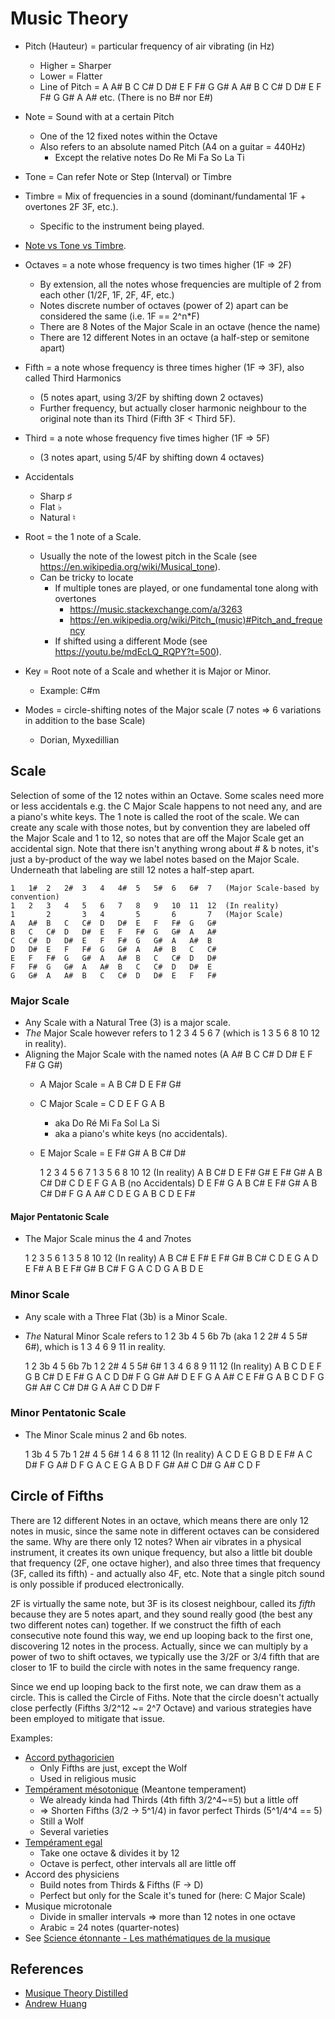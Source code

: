 # Music Theory

* Pitch (Hauteur) = particular frequency of air vibrating (in Hz)
  * Higher = Sharper
  * Lower = Flatter
  * Line of Pitch = A A# B C C# D D# E F F# G G# A A# B C C# D D# E F F# G G# A A# etc. (There is no B# nor E#)
* Note = Sound with at a certain Pitch
  * One of the 12 fixed notes within the Octave
  * Also refers to an absolute named Pitch (A4 on a guitar = 440Hz)
    * Except the relative notes Do Re Mi Fa So La Ti
* Tone = Can refer Note or Step (Interval) or Timbre
* Timbre = Mix of frequencies in a sound (dominant/fundamental 1F + overtones 2F 3F, etc.).
  * Specific to the instrument being played.
* [Note vs Tone vs Timbre](https://music.stackexchange.com/a/3263).
* Octaves = a note whose frequency is two times higher (1F => 2F)
  * By extension, all the notes whose frequencies are multiple of 2 from each other (1/2F, 1F, 2F, 4F, etc.)
  * Notes discrete number of octaves (power of 2) apart can be considered the same (i.e. 1F == 2^n*F)
  * There are 8 Notes of the Major Scale in an octave (hence the name)
  * There are 12 different Notes in an octave (a half-step or semitone apart)

* Fifth = a note whose frequency is three times higher (1F => 3F), also called Third Harmonics
  * (5 notes apart, using 3/2F by shifting down 2 octaves)
  * Further frequency, but actually closer harmonic neighbour to the original note than its Third (Fifth 3F < Third 5F).
* Third = a note whose frequency five times higher (1F => 5F)
  * (3 notes apart, using 5/4F by shifting down 4 octaves)
* Accidentals
  * Sharp ♯
  * Flat ♭
  * Natural ♮
* Root = the 1 note of a Scale.
  * Usually the note of the lowest pitch in the Scale (see <https://en.wikipedia.org/wiki/Musical_tone>).
  * Can be tricky to locate
    * If multiple tones are played, or one fundamental tone along with overtones
      * <https://music.stackexchange.com/a/3263>
      * <https://en.wikipedia.org/wiki/Pitch_(music)#Pitch_and_frequency>
    * If shifted using a different Mode (see <https://youtu.be/mdEcLQ_RQPY?t=500>).
* Key = Root note of a Scale and whether it is Major or Minor.
  * Example: C#m
* Modes = circle-shifting notes of the Major scale (7 notes => 6 variations in addition to the base Scale)
  * Dorian, Myxedillian

## Scale

Selection of some of the 12 notes within an Octave.
Some scales need more or less accidentals e.g. the C Major Scale happens to not need any, and are a piano's white keys.
The 1 note is called the root of the scale.
We can create any scale with those notes, but by convention they are labeled off the Major Scale and 1 to 12, so notes that are off the Major Scale get an accidental sign.
Note that there isn't anything wrong about # & b notes, it's just a by-product of the way we label notes based on the Major Scale.
Underneath that labeling are still 12 notes a half-step apart.

    1   1#  2   2#  3   4   4#  5   5#  6   6#  7   (Major Scale-based by convention)
    1   2   3   4   5   6   7   8   9   10  11  12  (In reality)
    1       2       3   4       5       6       7   (Major Scale)
    A   A#  B   C   C#  D   D#  E   F   F#  G   G#
    B   C   C#  D   D#  E   F   F#  G   G#  A   A#
    C   C#  D   D#  E   F   F#  G   G#  A   A#  B
    D   D#  E   F   F#  G   G#  A   A#  B   C   C#
    E   F   F#  G   G#  A   A#  B   C   C#  D   D#
    F   F#  G   G#  A   A#  B   C   C#  D   D#  E
    G   G#  A   A#  B   C   C#  D   D#  E   F   F#

### Major Scale

* Any Scale with a Natural Tree (3) is a major scale.
* _The_ Major Scale however refers to 1 2 3 4 5 6 7 (which is 1 3 5 6 8 10 12 in reality).
* Aligning the Major Scale with the named notes (A A# B C C# D D# E F F# G G#)
  * A Major Scale = A B C# D E F# G#
  * C Major Scale = C D E F G A B
    * aka Do Ré Mi Fa Sol La Si
    * aka a piano's white keys (no accidentals).
  * E Major Scale = E F# G# A B C# D#

    1       2       3   4       5       6       7
    1       3       5   6       8       10      12  (In reality)
    A       B       C#  D       E       F#      G#
    E       F#      G#  A       B       C#      D#
    C       D       E   F       G       A       B   (no Accidentals)
    D       E       F#  G       A       B       C#
    E       F#      G#  A       B       C#      D#
    F       G       A   A#      C       D       E
    G       A       B   C       D       E       F#

#### Major Pentatonic Scale

* The Major Scale minus the 4 and 7notes

    1       2       3           5       6
    1       3       5           8       10      12  (In reality)
    A       B       C#          E       F#
    E       F#      G#          B       C#
    C       D       E           G       A
    D       E       F#          A       B
    E       F#      G#          B       C#
    F       G       A           C       D
    G       A       B           D       E

### Minor Scale

* Any scale with a Three Flat (3b) is a Minor Scale.
* _The_ Natural Minor Scale refers to 1 2 3b 4 5 6b 7b (aka 1 2 2# 4 5 5# 6#), which is 1 3 4 6 9 11 in reality.

    1       2   3b      4       5   6b      7b
    1       2   2#      4       5   5#      6#
    1       3   4       6       8   9       11  12  (In reality)
    A       B   C       D       E   F       G
    B       C#  D       E       F#  G       A
    C       D   D#      F       G   G#      A#
    D       E   F       G       A   A#      C
    E       F#  G       A       B   C       D
    F       G   G#      A#      C   C#      D#
    G       A   A#      C       D   D#      F

### Minor Pentatonic Scale

* The Minor Scale minus 2 and 6b notes.

    1           3b      4       5           7b
    1           2#      4       5           6#
    1           4       6       8           11  12  (In reality)
    A           C       D       E           G
    B           D       E       F#          A
    C           D#      F       G           A#
    D           F       G       A           C
    E           G       A       B           D
    F           G#      A#      C           D#
    G           A#      C       D           F

## Circle of Fifths

There are 12 different Notes in an octave, which means there are only 12 notes in music, since the same note in different octaves can be considered the same.
Why are there only 12 notes?
When air vibrates in a physical instrument, it creates its own unique frequency, but also a little bit double that frequency (2F, one octave higher), and also three times that frequency (3F, called its fifth) - and actually also 4F, etc.
Note that a single pitch sound is only possible if produced electronically.

2F is virtually the same note, but 3F is its closest neighbour, called its _fifth_ because they are 5 notes apart, and they sound really good (the best any two different notes can) together.
If we construct the fifth of each consecutive note found this way, we end up looping back to the first one, discovering 12 notes in the process.
Actually, since we can multiply by a power of two to shift octaves, we typically use the 3/2F or 3/4 fifth that are closer to 1F to build the circle with notes in the same frequency range.

Since we end up looping back to the first note, we can draw them as a circle. This is called the Circle of Fiths.
Note that the circle doesn't actually close perfectly (Fifths 3/2^12 ~= 2^7 Octave) and various strategies have been employed to mitigate that issue.

Examples:

* [Accord pythagoricien](https://fr.wikipedia.org/wiki/Accord_pythagoricien)
  * Only Fifths are just, except the Wolf
  * Used in religious music
* [Tempérament mésotonique](https://fr.wikipedia.org/wiki/Temp%C3%A9rament_m%C3%A9sotonique) (Meantone temperament)
  * We already kinda had Thirds (4th fifth 3/2^4~=5) but a little off
  * => Shorten Fifths (3/2 -> 5^1/4) in favor perfect Thirds (5^1/4^4 == 5)
  * Still a Wolf
  * Several varieties
* [Tempérament egal](https://fr.wikipedia.org/wiki/Gamme_temp%C3%A9r%C3%A9e)
  * Take one octave & divides it by 12
  * Octave is perfect, other intervals all are little off
* Accord des physiciens
  * Build notes from Thirds & Fifths (F -> D)
  * Perfect but only for the Scale it's tuned for (here: C Major Scale)
* Musique microtonale
  * Divide in smaller intervals => more than 12 notes in one octave
  * Arabic = 24 notes (quarter-notes)
* See [Science étonnante - Les mathématiques de la musique](https://www.youtube.com/watch?v=cTYvCpLRwao)

## References

* [Musique Theory Distilled](https://www.youtube.com/watch?v=mdEcLQ_RQPY)
* [Andrew Huang](https://www.youtube.com/watch?v=rgaTLrZGlk0)
